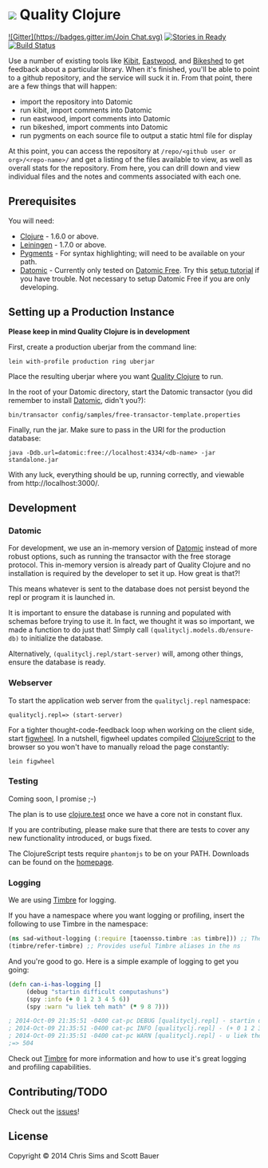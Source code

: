# ![](logo.png) Quality Clojure
[![Gitter](https://badges.gitter.im/Join Chat.svg)](https://gitter.im/quality-clojure/qualityclj?utm_source=badge&utm_medium=badge&utm_campaign=pr-badge&utm_content=badge)
[![Stories in Ready](https://badge.waffle.io/quality-clojure/qualityclj.png?label=ready&title=Ready)](https://waffle.io/quality-clojure/qualityclj)
[![Build Status](https://semaphoreapp.com/api/v1/projects/5e9e023a-ac2a-44b8-9b2e-dfba32d2f70f/275324/badge.png)](https://semaphoreapp.com/quality-clojure/qualityclj)

Use a number of existing tools like [Kibit], [Eastwood], and [Bikeshed] to get feedback about a particular library. When it's finished, you'll be able to point to a github repository, and the service will suck it in. From that point, there are a few things that will happen:

* import the repository into Datomic
* run kibit, import comments into Datomic
* run eastwood, import comments into Datomic
* run bikeshed, import comments into Datomic
* run pygments on each source file to output a static html file for display

At this point, you can access the repository at `/repo/<github user or org>/<repo-name>/` and get a listing of the files available to view, as well as overall stats for the repository. From here, you can drill down and view individual files and the notes and comments associated with each one.

## Prerequisites

You will need:

* [Clojure] - 1.6.0 or above.
* [Leiningen] - 1.7.0 or above.
* [Pygments] - For syntax highlighting; will need to be available on your path.
* [Datomic] - Currently only tested on [Datomic Free]. Try this [setup tutorial][Datomic setup tutorial] if you have trouble. Not necessary to setup Datomic Free if you are only developing.

## Setting up a Production Instance

**Please keep in mind Quality Clojure is in development**

First, create a production uberjar from the command line:

    lein with-profile production ring uberjar

Place the resulting uberjar where you want [Quality Clojure] to run.

In the root of your Datomic directory, start the Datomic transactor (you did remember to install [Datomic], didn't you?):

    bin/transactor config/samples/free-transactor-template.properties

Finally, run the jar. Make sure to pass in the URI for the production database:

    java -Ddb.url=datomic:free://localhost:4334/<db-name> -jar standalone.jar

With any luck, everything should be up, running correctly, and viewable from http://localhost:3000/.

## Development

### Datomic

For development, we use an in-memory version of [Datomic] instead of more robust options, such as running the transactor with the free storage protocol. This in-memory version is already part of Quality Clojure and no installation is required by the developer to set it up. How great is that?!

This means whatever is sent to the database does not persist beyond the repl or program it is launched in.

It is important to ensure the database is running and populated with schemas before trying to use it. In fact, we thought it was so important, we made a function to do just that! Simply call `(qualityclj.models.db/ensure-db)` to initialize the database.

Alternatively, `(qualityclj.repl/start-server)` will, among other things, ensure the database is ready.

### Webserver

To start the application web server from the `qualityclj.repl` namespace:

    qualityclj.repl=> (start-server)

For a tighter thought-code-feedback loop when working on the client side, start [figwheel]. In a nutshell, figwheel updates compiled [ClojureScript] to the browser so you won't have to manually reload the page constantly:

    lein figwheel

### Testing

Coming soon, I promise ;-)

The plan is to use [clojure.test] once we have a core not in constant flux.

If you are contributing, please make sure that there are tests to cover any new
functionality introduced, or bugs fixed.

The ClojureScript tests require `phantomjs` to be on your PATH. Downloads can be found on the 
[homepage][phantomjs].

### Logging

We are using [Timbre] for logging.

If you have a namespace where you want logging or profiling, insert the following to use Timbre in the namespace:

```clojure
(ns sad-without-logging (:require [taoensso.timbre :as timbre])) ;; The ns needing some love
(timbre/refer-timbre) ;; Provides useful Timbre aliases in the ns
```

And you're good to go. Here is a simple example of logging to get you going:

```clojure
(defn can-i-has-logging []
     (debug "startin difficult computashuns")
     (spy :info (+ 0 1 2 3 4 5 6))
     (spy :warn "u liek teh math" (* 9 8 7)))

; 2014-Oct-09 21:35:51 -0400 cat-pc DEBUG [qualityclj.repl] - startin difficult computashuns
; 2014-Oct-09 21:35:51 -0400 cat-pc INFO [qualityclj.repl] - (+ 0 1 2 3 4 5 6) 21
; 2014-Oct-09 21:35:51 -0400 cat-pc WARN [qualityclj.repl] - u liek the math 504
;=> 504
```

Check out [Timbre] for more information and how to use it's great logging and profiling capabilities.

## Contributing/TODO
Check out the [issues]!

## License

Copyright © 2014 Chris Sims and Scott Bauer

[Clojure]: http://clojure.org/
[ClojureScript]: https://github.com/clojure/clojurescript
[Clojure.test]: https://clojure.github.io/clojure/clojure.test-api.html
[Pygments]: http://pygments.org/
[Datomic]: https://www.datomic.com/
[Datomic Free]: https://my.datomic.com/downloads/free
[Datomic setup tutorial]: http://docs.datomic.com/getting-started.html
[Timbre]: https://github.com/ptaoussanis/timbre
[Figwheel]: https://github.com/bhauman/lein-figwheel
[Leiningen]: https://github.com/technomancy/leiningen
[Kibit]: https://github.com/jonase/kibit
[Eastwood]: https://github.com/jonase/eastwood
[Bikeshed]: https://github.com/dakrone/lein-bikeshed
[Quality Clojure]: https://github.com/quality-clojure/qualityclj
[Issues]: https://github.com/jcsims/qualityclj/issues
[phantomjs]: http://phantomjs.org/
